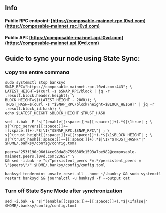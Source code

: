 ## Info
#### Public RPC endpoint: [https://composable-mainnet.rpc.l0vd.com](https://composable-mainnet.rpc.l0vd.com)
#### Public API: [https://composable-mainnet.api.l0vd.com](https://composable-mainnet.api.l0vd.com)

## Guide to sync your node using State Sync:

### Copy the entire command
```
sudo systemctl stop banksyd
SNAP_RPC="https://composable-mainnet.rpc.l0vd.com:443"; \
LATEST_HEIGHT=$(curl -s $SNAP_RPC/block | jq -r .result.block.header.height); \
BLOCK_HEIGHT=$((LATEST_HEIGHT - 2000)); \
TRUST_HASH=$(curl -s "$SNAP_RPC/block?height=$BLOCK_HEIGHT" | jq -r .result.block_id.hash); \
echo $LATEST_HEIGHT $BLOCK_HEIGHT $TRUST_HASH

sed -i.bak -E "s|^(enable[[:space:]]+=[[:space:]]+).*$|\1true| ; \
s|^(rpc_servers[[:space:]]+=[[:space:]]+).*$|\1\"$SNAP_RPC,$SNAP_RPC\"| ; \
s|^(trust_height[[:space:]]+=[[:space:]]+).*$|\1$BLOCK_HEIGHT| ; \
s|^(trust_hash[[:space:]]+=[[:space:]]+).*$|\1\"$TRUST_HASH\"|" $HOME/.banksy/config/config.toml

peers="253f190c96d14ce98da8b7596385c1593a7be982@composable-mainnet.peers.l0vd.com:23657" \
&& sed -i.bak -e "s/^persistent_peers *=.*/persistent_peers = \"$peers\"/" $HOME/.banksy/config/config.toml 

banksyd tendermint unsafe-reset-all --home ~/.banksy && sudo systemctl restart banksyd && journalctl -u banksyd -f --output cat
```

### Turn off State Sync Mode after synchronization
```
sed -i.bak -E "s|^(enable[[:space:]]+=[[:space:]]+).*$|\1false|" $HOME/.banksy/config/config.toml
```